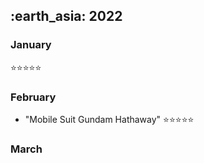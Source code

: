 <h2> :earth_asia: 2022 </h2>
<h3> January </h3>


:star::star::star::star::star:


<h3> February </h3>


- "Mobile Suit Gundam Hathaway" :star::star::star::star::star:  



<h3> March </h3>
